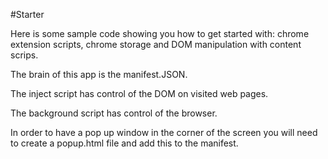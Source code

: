 #Starter

Here is some sample code showing you how to get started with: chrome extension scripts, chrome storage and DOM manipulation with content scrips.

The brain of this app is the manifest.JSON.

The inject script has control of the DOM on visited web pages.

The background script has control of the browser.

In order to have a pop up window in the corner of the screen you will need to create a popup.html file and add this to the manifest.